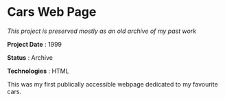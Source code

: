# Cars Web Page

*This project is preserved mostly as an old archive of my past work*

**Project Date**
: 1999

**Status**
: Archive

**Technologies**
: HTML

This was my first publically accessible webpage dedicated to my favourite cars.

